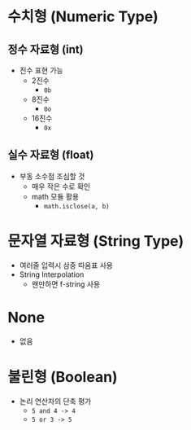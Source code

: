 # 수치형 (Numeric Type)

## 정수 자료형 (int)

- 진수 표현 가능
  - 2진수
    - `0b`
  - 8진수
    - `0o`
  - 16진수
    - `0x`

## 실수 자료형 (float)

- 부동 소수점 조심할 것
  - 매우 작은 수로 확인
  - math 모듈 활용
    - `math.isclose(a, b)`

# 문자열 자료형 (String Type)

- 여러줄 입력시 삼중 따옴표 사용
- String Interpolation
  - 왠만하면 f-string 사용

# None

- 없음

# 불린형 (Boolean)

- 논리 연산자의 단축 평가
  - `5 and 4 -> 4`
  - `5 or 3 -> 5`